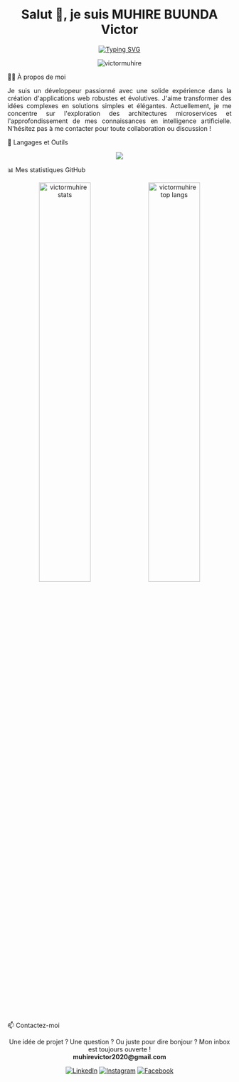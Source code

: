<div align="center">

<h1 align="center">Salut 👋, je suis MUHIRE BUUNDA Victor</h1>

<a href="https://git.io/typing-svg"><img src="https://www.google.com/search?q=https://readme-typing-svg.demolab.com%3Ffont%3DInter%26size%3D28%26duration%3D4000%26pause%3D1000%26color%3D0e75b6%26center%3Dtrue%26vCenter%3Dtrue%26width%3D435%26lines%3DD%25C3%25A9veloppeur%2BFull-Stack%3BPassionn%25C3%25A9%2Bde%2Btechnologie%3BCr%25C3%25A9ateur%2Bde%2Bsolutions%2Binnovantes%3BApprenant%2Bperp%25C3%25A9tuel" alt="Typing SVG" /></a>

</div>

<p align="center">
<img src="https://www.google.com/search?q=https://komarev.com/ghpvc/%3Fusername%3Dvictormuhire%26label%3DPROFILE%2BVIEWS%26color%3D0e75b6%26style%3Dfor-the-badge" alt="victormuhire" />
</p>

👨‍💻 À propos de moi
<p align="justify">
Je suis un développeur passionné avec une solide expérience dans la création d'applications web robustes et évolutives. J'aime transformer des idées complexes en solutions simples et élégantes. Actuellement, je me concentre sur l'exploration des architectures microservices et l'approfondissement de mes connaissances en intelligence artificielle. N'hésitez pas à me contacter pour toute collaboration ou discussion !
</p>

🚀 Langages et Outils
<p align="center">
<a href="https://skillicons.dev">
<img src="https://www.google.com/search?q=https://skillicons.dev/icons%3Fi%3Djs,ts,react,nextjs,nodejs,express,mongodb,postgres,docker,git" />
</a>
</p>

📊 Mes statistiques GitHub
<p align="center">
<img width="48%" src="https://www.google.com/search?q=https://github-readme-stats.vercel.app/api%3Fusername%3Dvictormuhire%26show_icons%3Dtrue%26locale%3Dfr%26theme%3Ddracula%26hide_border%3Dtrue%26card_width%3D450" alt="victormuhire stats" />
<img width="48%" src="https://www.google.com/search?q=https://github-readme-stats.vercel.app/api/top-langs%3Fusername%3Dvictormuhire%26show_icons%3Dtrue%26locale%3Dfr%26layout%3Dcompact%26theme%3Ddracula%26hide_border%3Dtrue" alt="victormuhire top langs" />
</p>

📫 Contactez-moi
<p align="center">
Une idée de projet ? Une question ? Ou juste pour dire bonjour ? Mon inbox est toujours ouverte !
<br/>
<strong>muhirevictor2020@gmail.com</strong>
</p>

<p align="center">
<a href="https://linkedin.com/in/muhire-buunda" target="_blank"><img src="https://www.google.com/search?q=https://img.shields.io/badge/LinkedIn-0077B5%3Fstyle%3Dfor-the-badge%26logo%3Dlinkedin%26logoColor%3Dwhite" alt="LinkedIn"/></a>
<a href="https://instagram.com/muhirebuunda" target="_blank"><img src="https://img.shields.io/badge/Instagram-E4405F?style=for-the-badge&logo=instagram&logoColor=white" alt="Instagram"/></a>
<a href="https://fb.com/victormb0" target="_blank"><img src="https://www.google.com/search?q=https://img.shields.io/badge/Facebook-1877F2%3Fstyle%3Dfor-the-badge%26logo%3Dfacebook%26logoColor%3Dwhite" alt="Facebook"/></a>
</p>
